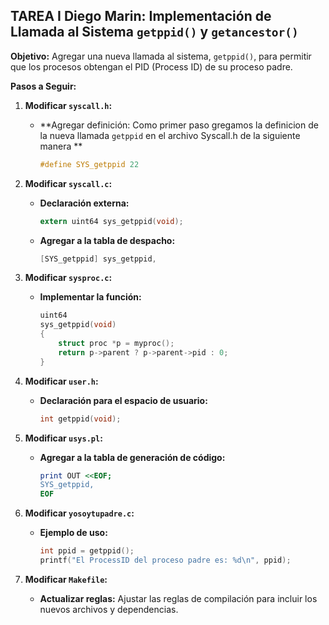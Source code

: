 ## TAREA I Diego Marin: Implementación de Llamada al Sistema `getppid()` y `getancestor()`

**Objetivo:**
Agregar una nueva llamada al sistema, `getppid()`, para permitir que los procesos obtengan el PID (Process ID) de su proceso padre.

**Pasos a Seguir:**

1. **Modificar `syscall.h`:**
   * **Agregar definición: Como primer paso gregamos la definicion de la nueva llamada `getppid` en el archivo Syscall.h de la siguiente manera **
     ```c
     #define SYS_getppid 22
     ```

2. **Modificar `syscall.c`:**
   * **Declaración externa:**
     ```c
     extern uint64 sys_getppid(void);
     ```
   * **Agregar a la tabla de despacho:**
     ```c
     [SYS_getppid] sys_getppid,
     ```

3. **Modificar `sysproc.c`:**
   * **Implementar la función:**
     ```c
     uint64
     sys_getppid(void)
     {
         struct proc *p = myproc();
         return p->parent ? p->parent->pid : 0;
     }
     ```

4. **Modificar `user.h`:**
   * **Declaración para el espacio de usuario:**
     ```c
     int getppid(void);
     ```

5. **Modificar `usys.pl`:**
   * **Agregar a la tabla de generación de código:**
     ```perl
     print OUT <<EOF;
     SYS_getppid,
     EOF
     ```

6. **Modificar `yosoytupadre.c`:**
   * **Ejemplo de uso:**
     ```c
     int ppid = getppid();
     printf("El ProcessID del proceso padre es: %d\n", ppid);
     ```

7. **Modificar `Makefile`:**
   * **Actualizar reglas:** Ajustar las reglas de compilación para incluir los nuevos archivos y dependencias.

